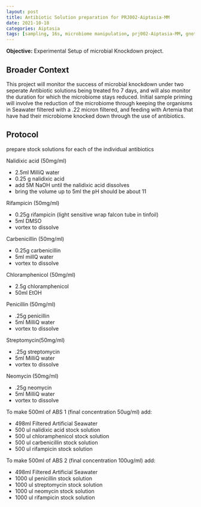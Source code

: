 ```yaml
---
layout: post
title: Antibiotic Solution preparation for PRJ002-Aiptasia-MM
date: 2021-10-18 
categories: Aiptasia
tags: [sampling, 16s, microbiome manipulation, prj002-Aiptasia-MM, gnotobiotic]
---
```


**Objective:** 
Experimental Setup of microbial Knockdown project. 
## Broader Context
This project will monitor the success of microbial knockdown under two seperate Antibiotic solutions being treated fro 7 days, and will also monitor the duration for which the microbiome stays reduced. Initial sample priming will involve the reduction of the microbiome through keeping the organisms in Seawater filtered with a .22 micron filtered, and feeding with Artemia that have had their microbiome knocked down through the use of antibiotics.

## Protocol
prepare stock solutions for each of the individual antibiotics

Nalidixic acid (50mg/ml)
- 2.5ml MilliQ  water
- 0.25 g nalidixic acid
- add 5M NaOH until the nalidixic acid dissolves
- bring the volume up to 5ml the pH should be about 11

Rifampicin (50mg/ml)
- 0.25g rifampicin (light sensitive wrap falcon tube in tinfoil)
- 5ml DMSO
- vortex to dissolve

Carbenicillin (50mg/ml)
- 0.25g carbenicillin
- 5ml millQ water
- vortex to dissolve

Chloramphenicol (50mg/ml)
- 2.5g chloramphenicol
- 50ml EtOH

Penicillin (50mg/ml)
- .25g penicillin
- 5ml MilliQ  water
- vortex to dissolve 

Streptomycin(50mg/ml)
- .25g streptomycin
- 5ml MilliQ  water
- vortex to dissolve

Neomycin (50mg/ml)
- .25g neomycin
- 5ml MilliQ  water
- vortex to dissolve


To make 500ml of ABS 1 (final concentration 50ug/ml) add:
- 498ml Filtered Artificial Seawater
- 500 ul nalidixic acid stock solution
- 500 ul chloramphenicol stock solution
- 500 ul carbenicillin stock solution
- 500 ul rifampicin stock solution

To make 500ml of ABS 2 (final concentration 100ug/ml) add:
- 498ml Filtered Artificial Seawater
- 1000 ul penicillin stock solution
- 1000 ul streptomycin stock solution
- 1000 ul neomycin stock solution
- 1000 ul rifampicin stock solution



